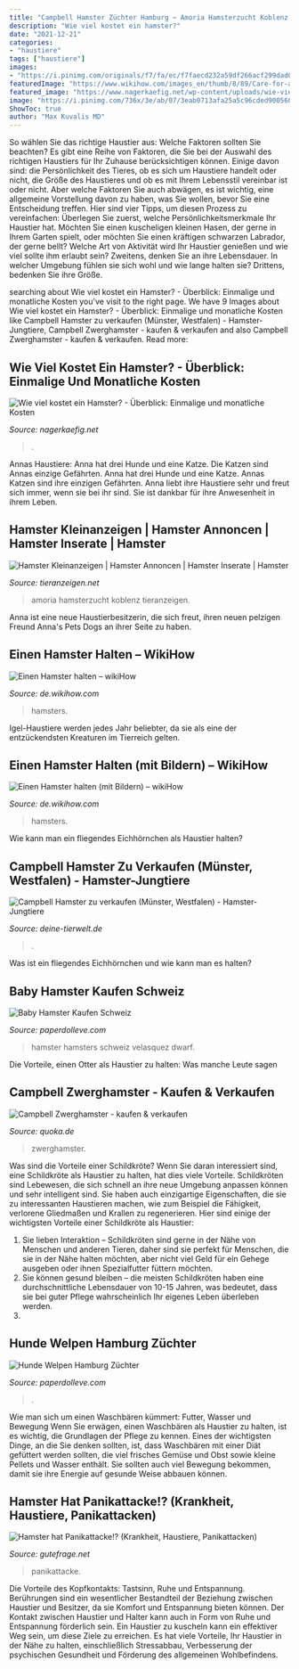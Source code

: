 ```yaml
---
title: "Campbell Hamster Züchter Hamburg ~ Amoria Hamsterzucht Koblenz Tieranzeigen"
description: "Wie viel kostet ein hamster?"
date: "2021-12-21"
categories:
- "haustiere"
tags: ["haustiere"]
images:
- "https://i.pinimg.com/originals/f7/fa/ec/f7faecd232a59df266acf299dad0bef0.jpg"
featuredImage: "https://www.wikihow.com/images_en/thumb/8/89/Care-for-a-Hamster-Step-4-Version-2.jpg/v4-728px-Care-for-a-Hamster-Step-4-Version-2.jpg"
featured_image: "https://www.nagerkaefig.net/wp-content/uploads/wie-viel-kostet-ein-hamster-360x154.jpg"
image: "https://i.pinimg.com/736x/3e/ab/07/3eab0713afa25a5c96cded90056075b6.jpg"
ShowToc: true
author: "Max Kuvalis MD"
---
```



So wählen Sie das richtige Haustier aus: Welche Faktoren sollten Sie beachten?
Es gibt eine Reihe von Faktoren, die Sie bei der Auswahl des richtigen Haustiers für Ihr Zuhause berücksichtigen können. Einige davon sind: die Persönlichkeit des Tieres, ob es sich um Haustiere handelt oder nicht, die Größe des Haustieres und ob es mit Ihrem Lebensstil vereinbar ist oder nicht. Aber welche Faktoren Sie auch abwägen, es ist wichtig, eine allgemeine Vorstellung davon zu haben, was Sie wollen, bevor Sie eine Entscheidung treffen. Hier sind vier Tipps, um diesen Prozess zu vereinfachen:
Überlegen Sie zuerst, welche Persönlichkeitsmerkmale Ihr Haustier hat. Möchten Sie einen kuscheligen kleinen Hasen, der gerne in Ihrem Garten spielt, oder möchten Sie einen kräftigen schwarzen Labrador, der gerne bellt? Welche Art von Aktivität wird Ihr Haustier genießen und wie viel sollte ihm erlaubt sein? Zweitens, denken Sie an ihre Lebensdauer. In welcher Umgebung fühlen sie sich wohl und wie lange halten sie? Drittens, bedenken Sie ihre Größe.

	

		
searching about Wie viel kostet ein Hamster? - Überblick: Einmalige und monatliche Kosten you've visit to the right page. We have 9 Images about Wie viel kostet ein Hamster? - Überblick: Einmalige und monatliche Kosten like Campbell Hamster zu verkaufen (Münster, Westfalen) - Hamster-Jungtiere, Campbell Zwerghamster - kaufen &amp; verkaufen and also Campbell Zwerghamster - kaufen &amp; verkaufen. Read more:
		
    
## Wie Viel Kostet Ein Hamster? - Überblick: Einmalige Und Monatliche Kosten

<img loading=lazy src="https://www.nagerkaefig.net/wp-content/uploads/wie-viel-kostet-ein-hamster-360x154.jpg" onerror="this.onerror=null;this.src='https://tse1.mm.bing.net/th?id=OIP.CJIX8e7mbbPn55Ddu3zkCgAAAA&amp;pid=15.1';" alt="Wie viel kostet ein Hamster? - Überblick: Einmalige und monatliche Kosten">

_Source: nagerkaefig.net_

>. 

	

Annas Haustiere: Anna hat drei Hunde und eine Katze. Die Katzen sind Annas einzige Gefährten.
Anna hat drei Hunde und eine Katze. Annas Katzen sind ihre einzigen Gefährten. Anna liebt ihre Haustiere sehr und freut sich immer, wenn sie bei ihr sind. Sie ist dankbar für ihre Anwesenheit in ihrem Leben.

    
## Hamster Kleinanzeigen | Hamster Annoncen | Hamster Inserate | Hamster

<img loading=lazy src="http://www.tieranzeigen.net/export/WttxjyfPzsVM.jpg" onerror="this.onerror=null;this.src='https://tse2.mm.bing.net/th?id=OIP.wJ-RoxkYztlKC3zq2zErTgHaF4&amp;pid=15.1';" alt="Hamster Kleinanzeigen | Hamster Annoncen | Hamster Inserate | Hamster">

_Source: tieranzeigen.net_

>amoria hamsterzucht koblenz tieranzeigen. 

	

Anna ist eine neue Haustierbesitzerin, die sich freut, ihren neuen pelzigen Freund Anna's Pets Dogs an ihrer Seite zu haben.

    
## Einen Hamster Halten – WikiHow

<img loading=lazy src="https://www.wikihow.com/images_en/thumb/8/89/Care-for-a-Hamster-Step-4-Version-2.jpg/v4-728px-Care-for-a-Hamster-Step-4-Version-2.jpg" onerror="this.onerror=null;this.src='https://tse3.mm.bing.net/th?id=OIP.xN9_7bc8_yljqRofd2C4lwHaFj&amp;pid=15.1';" alt="Einen Hamster halten – wikiHow">

_Source: de.wikihow.com_

>hamsters. 

	

Igel-Haustiere werden jedes Jahr beliebter, da sie als eine der entzückendsten Kreaturen im Tierreich gelten.

    
## Einen Hamster Halten (mit Bildern) – WikiHow

<img loading=lazy src="https://www.wikihow.com/images/thumb/f/ff/Care-for-a-Hamster-Step-5-Version-3.jpg/v4-728px-Care-for-a-Hamster-Step-5-Version-3.jpg" onerror="this.onerror=null;this.src='https://tse3.mm.bing.net/th?id=OIP.HAypo3gT01yOdAi8yQWGKwHaFj&amp;pid=15.1';" alt="Einen Hamster halten (mit Bildern) – wikiHow">

_Source: de.wikihow.com_

>hamsters. 

	

Wie kann man ein fliegendes Eichhörnchen als Haustier halten?

    
## Campbell Hamster Zu Verkaufen (Münster, Westfalen) - Hamster-Jungtiere

<img loading=lazy src="https://www.deine-tierwelt.de/fotos/127928358_xl.jpg" onerror="this.onerror=null;this.src='https://tse4.mm.bing.net/th?id=OIP.JIoAOP9FtTipoBrj6nruNAHaNK&amp;pid=15.1';" alt="Campbell Hamster zu verkaufen (Münster, Westfalen) - Hamster-Jungtiere">

_Source: deine-tierwelt.de_

>. 

	

Was ist ein fliegendes Eichhörnchen und wie kann man es halten?

    
## Baby Hamster Kaufen Schweiz

<img loading=lazy src="https://i.pinimg.com/originals/f7/fa/ec/f7faecd232a59df266acf299dad0bef0.jpg" onerror="this.onerror=null;this.src='https://tse2.mm.bing.net/th?id=OIP.1w4aLK3u5jNdL3DRL6KRxwHaJQ&amp;pid=15.1';" alt="Baby Hamster Kaufen Schweiz">

_Source: paperdolleve.com_

>hamster hamsters schweiz velasquez dwarf. 

	

Die Vorteile, einen Otter als Haustier zu halten: Was manche Leute sagen

    
## Campbell Zwerghamster - Kaufen &amp; Verkaufen

<img loading=lazy src="https://pic0.qimage.de/71/41/10/s248104171.jpg" onerror="this.onerror=null;this.src='https://tse2.mm.bing.net/th?id=OIP.VeOsccUalTzZHkvpM2MX8QAAAA&amp;pid=15.1';" alt="Campbell Zwerghamster - kaufen &amp; verkaufen">

_Source: quoka.de_

>zwerghamster. 

	

Was sind die Vorteile einer Schildkröte?
Wenn Sie daran interessiert sind, eine Schildkröte als Haustier zu halten, hat dies viele Vorteile. Schildkröten sind Lebewesen, die sich schnell an ihre neue Umgebung anpassen können und sehr intelligent sind. Sie haben auch einzigartige Eigenschaften, die sie zu interessanten Haustieren machen, wie zum Beispiel die Fähigkeit, verlorene Gliedmaßen und Krallen zu regenerieren. Hier sind einige der wichtigsten Vorteile einer Schildkröte als Haustier:
1. Sie lieben Interaktion – Schildkröten sind gerne in der Nähe von Menschen und anderen Tieren, daher sind sie perfekt für Menschen, die sie in der Nähe halten möchten, aber nicht viel Geld für ein Gehege ausgeben oder ihnen Spezialfutter füttern möchten.
2. Sie können gesund bleiben – die meisten Schildkröten haben eine durchschnittliche Lebensdauer von 10-15 Jahren, was bedeutet, dass sie bei guter Pflege wahrscheinlich Ihr eigenes Leben überleben werden.
3.

    
## Hunde Welpen Hamburg Züchter

<img loading=lazy src="https://i.pinimg.com/736x/3e/ab/07/3eab0713afa25a5c96cded90056075b6.jpg" onerror="this.onerror=null;this.src='https://tse4.mm.bing.net/th?id=OIP.N8i_bjDN6X4PC9IksoE-9QHaHa&amp;pid=15.1';" alt="Hunde Welpen Hamburg Züchter">

_Source: paperdolleve.com_

>. 

	

Wie man sich um einen Waschbären kümmert: Futter, Wasser und Bewegung
Wenn Sie erwägen, einen Waschbären als Haustier zu halten, ist es wichtig, die Grundlagen der Pflege zu kennen. Eines der wichtigsten Dinge, an die Sie denken sollten, ist, dass Waschbären mit einer Diät gefüttert werden sollten, die viel frisches Gemüse und Obst sowie kleine Pellets und Wasser enthält. Sie sollten auch viel Bewegung bekommen, damit sie ihre Energie auf gesunde Weise abbauen können.

    
## Hamster Hat Panikattacke!? (Krankheit, Haustiere, Panikattacken)

<img loading=lazy src="https://images.gutefrage.net/media/fragen-antworten/bilder/246483461/1_original.jpg?v=1493487859000" onerror="this.onerror=null;this.src='https://tse2.mm.bing.net/th?id=OIP.YQCe57mbLcsyE3kDhRmxmAHaHa&amp;pid=15.1';" alt="Hamster hat Panikattacke!? (Krankheit, Haustiere, Panikattacken)">

_Source: gutefrage.net_

>panikattacke. 

	

Die Vorteile des Kopfkontakts: Tastsinn, Ruhe und Entspannung.
Berührungen sind ein wesentlicher Bestandteil der Beziehung zwischen Haustier und Besitzer, da sie Komfort und Entspannung bieten können. Der Kontakt zwischen Haustier und Halter kann auch in Form von Ruhe und Entspannung förderlich sein. Ein Haustier zu kuscheln kann ein effektiver Weg sein, um diese Ziele zu erreichen. Es hat viele Vorteile, Ihr Haustier in der Nähe zu halten, einschließlich Stressabbau, Verbesserung der psychischen Gesundheit und Förderung des allgemeinen Wohlbefindens.

